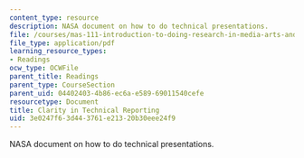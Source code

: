 ```yaml
---
content_type: resource
description: NASA document on how to do technical presentations.
file: /courses/mas-111-introduction-to-doing-research-in-media-arts-and-sciences-spring-2011/3e0247f63d443761e21320b30eee24f9_MITMAS_111S11_read_ses5.pdf
file_type: application/pdf
learning_resource_types:
- Readings
ocw_type: OCWFile
parent_title: Readings
parent_type: CourseSection
parent_uid: 04402403-4b86-ec6a-e589-69011540cefe
resourcetype: Document
title: Clarity in Technical Reporting
uid: 3e0247f6-3d44-3761-e213-20b30eee24f9
---
```

NASA document on how to do technical presentations.

